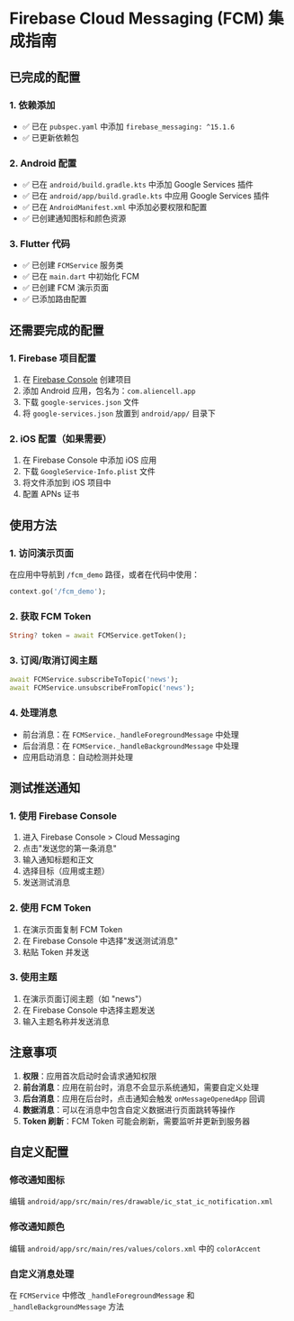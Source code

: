 # Firebase Cloud Messaging (FCM) 集成指南

## 已完成的配置

### 1. 依赖添加
- ✅ 已在 `pubspec.yaml` 中添加 `firebase_messaging: ^15.1.6`
- ✅ 已更新依赖包

### 2. Android 配置
- ✅ 已在 `android/build.gradle.kts` 中添加 Google Services 插件
- ✅ 已在 `android/app/build.gradle.kts` 中应用 Google Services 插件
- ✅ 已在 `AndroidManifest.xml` 中添加必要权限和配置
- ✅ 已创建通知图标和颜色资源

### 3. Flutter 代码
- ✅ 已创建 `FCMService` 服务类
- ✅ 已在 `main.dart` 中初始化 FCM
- ✅ 已创建 FCM 演示页面
- ✅ 已添加路由配置

## 还需要完成的配置

### 1. Firebase 项目配置
1. 在 [Firebase Console](https://console.firebase.google.com/) 创建项目
2. 添加 Android 应用，包名为：`com.aliencell.app`
3. 下载 `google-services.json` 文件
4. 将 `google-services.json` 放置到 `android/app/` 目录下

### 2. iOS 配置（如果需要）
1. 在 Firebase Console 中添加 iOS 应用
2. 下载 `GoogleService-Info.plist` 文件
3. 将文件添加到 iOS 项目中
4. 配置 APNs 证书

## 使用方法

### 1. 访问演示页面
在应用中导航到 `/fcm_demo` 路径，或者在代码中使用：
```dart
context.go('/fcm_demo');
```

### 2. 获取 FCM Token
```dart
String? token = await FCMService.getToken();
```

### 3. 订阅/取消订阅主题
```dart
await FCMService.subscribeToTopic('news');
await FCMService.unsubscribeFromTopic('news');
```

### 4. 处理消息
- 前台消息：在 `FCMService._handleForegroundMessage` 中处理
- 后台消息：在 `FCMService._handleBackgroundMessage` 中处理
- 应用启动消息：自动检测并处理

## 测试推送通知

### 1. 使用 Firebase Console
1. 进入 Firebase Console > Cloud Messaging
2. 点击"发送您的第一条消息"
3. 输入通知标题和正文
4. 选择目标（应用或主题）
5. 发送测试消息

### 2. 使用 FCM Token
1. 在演示页面复制 FCM Token
2. 在 Firebase Console 中选择"发送测试消息"
3. 粘贴 Token 并发送

### 3. 使用主题
1. 在演示页面订阅主题（如 "news"）
2. 在 Firebase Console 中选择主题发送
3. 输入主题名称并发送消息

## 注意事项

1. **权限**：应用首次启动时会请求通知权限
2. **前台消息**：应用在前台时，消息不会显示系统通知，需要自定义处理
3. **后台消息**：应用在后台时，点击通知会触发 `onMessageOpenedApp` 回调
4. **数据消息**：可以在消息中包含自定义数据进行页面跳转等操作
5. **Token 刷新**：FCM Token 可能会刷新，需要监听并更新到服务器

## 自定义配置

### 修改通知图标
编辑 `android/app/src/main/res/drawable/ic_stat_ic_notification.xml`

### 修改通知颜色
编辑 `android/app/src/main/res/values/colors.xml` 中的 `colorAccent`

### 自定义消息处理
在 `FCMService` 中修改 `_handleForegroundMessage` 和 `_handleBackgroundMessage` 方法